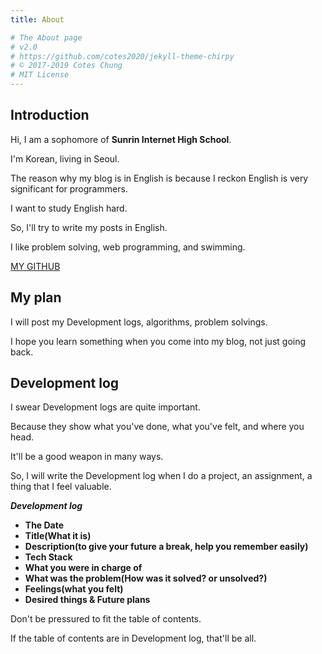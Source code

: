 ```yaml
---
title: About

# The About page
# v2.0
# https://github.com/cotes2020/jekyll-theme-chirpy
# © 2017-2019 Cotes Chung
# MIT License
---
```


## Introduction

Hi, I am a sophomore of **Sunrin Internet High School**.

I'm Korean, living in Seoul.

The reason why my blog is in English is because I reckon English is very significant for programmers. 

I want to study English hard.

So, I'll try to write my posts in English.

I like problem solving, web programming, and swimming.

[MY GITHUB](https://github.com/rlapo213)


## My plan

I will post my Development logs, algorithms, problem solvings.

I hope you learn something when you come into my blog, not just going back.


## Development log

I swear Development logs are quite important. 

Because they show what you've done, what you've felt, and where you head.

It'll be a good weapon in many ways.

So, I will write the Development log when I do a project, an assignment, a thing that I feel valuable.


***Development log***
 - **The Date**
 - **Title(What it is)**
 - **Description(to give your future a break, help you remember easily)**
 - **Tech Stack**
 - **What you were in charge of**
 - **What was the problem(How was it solved? or unsolved?)**
 - **Feelings(what you felt)**
 - **Desired things & Future plans**


Don't be pressured to fit the table of contents.

If the table of contents are in Development log, that'll be all.

